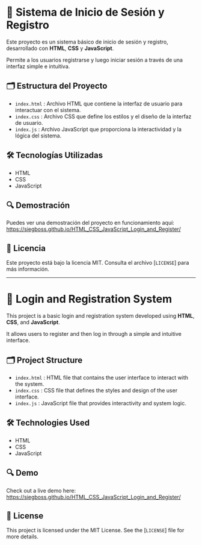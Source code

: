 # 🔐 Sistema de Inicio de Sesión y Registro

Este proyecto es un sistema básico de inicio de sesión y registro, desarrollado con **HTML**, **CSS** y **JavaScript**.

Permite a los usuarios registrarse y luego iniciar sesión a través de una interfaz simple e intuitiva.

## 🗂️ Estructura del Proyecto

- `index.html` : Archivo HTML que contiene la interfaz de usuario para interactuar con el sistema.
- `index.css` : Archivo CSS que define los estilos y el diseño de la interfaz de usuario.
- `index.js` : Archivo JavaScript que proporciona la interactividad y la lógica del sistema.

## 🛠️ Tecnologías Utilizadas

- HTML  
- CSS  
- JavaScript

## 🔍 Demostración

Puedes ver una demostración del proyecto en funcionamiento aquí: https://siegboss.github.io/HTML_CSS_JavaScript_Login_and_Register/

## 📄 Licencia

Este proyecto está bajo la licencia MIT. Consulta el archivo [`LICENSE`] para más información.

---

# 🔐 Login and Registration System

This project is a basic login and registration system developed using **HTML**, **CSS**, and **JavaScript**.

It allows users to register and then log in through a simple and intuitive interface.

## 🗂️ Project Structure

- `index.html` : HTML file that contains the user interface to interact with the system.
- `index.css` : CSS file that defines the styles and design of the user interface.
- `index.js` : JavaScript file that provides interactivity and system logic.

## 🛠️ Technologies Used

- HTML  
- CSS  
- JavaScript

## 🔍 Demo

Check out a live demo here: https://siegboss.github.io/HTML_CSS_JavaScript_Login_and_Register/

## 📄 License

This project is licensed under the MIT License. See the [`LICENSE`] file for more details.
